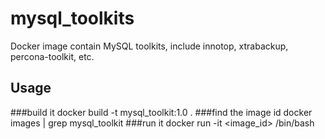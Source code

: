 # mysql_toolkits
Docker image contain MySQL toolkits, include innotop, xtrabackup, percona-toolkit, etc.


## Usage
###build it
    docker build -t mysql_toolkit:1.0 .
###find the image id
    docker images | grep mysql_toolkit
###run it
    docker run -it <image_id> /bin/bash
